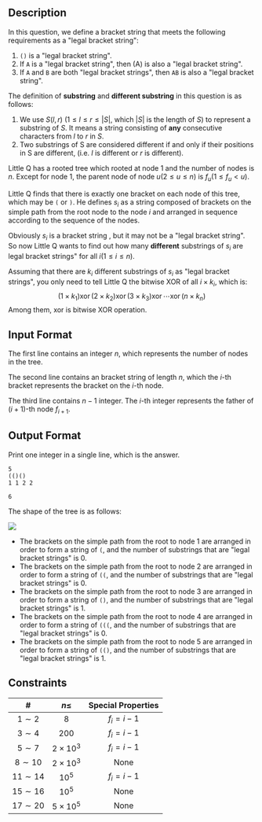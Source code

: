 ## Description

In this question, we define a bracket string that meets the following requirements as a "legal bracket string":

1. `()` is a "legal bracket string".
1. If `A` is a "legal bracket string", then (A) is also a "legal bracket string".
1. If `A` and `B` are both "legal bracket strings", then `AB` is also a "legal bracket string".

The definition of **substring** and **different substring** in this question is as follows:

1. We use $S(l,r)$ ($1\le l \le r \le |S|$, which $|S|$ is the length of $S$) to represent a substring of $S$. It means a string consisting of **any** consecutive characters from $l$ to $r$ in $S$.
2. Two substrings of S are considered different if and only if their positions in S are different, (i.e. $l$ is different or $r$ is different).

Little Q has a rooted tree which rooted at node $1$ and the number of nodes is $n$. Except for node $1$, the parent node of node $u(2\le u\le n)$ is $f_u(1\le f_u <u)$.

Little Q finds that there is exactly one bracket on each node of this tree, which may be `(` or `)`. He defines $s_i$ as a string composed of brackets on the simple path from the root node to the node $i$ and arranged in sequence according to the sequence of the nodes.

Obviously $s_i$ is a bracket string , but it may not be a "legal bracket string". So now Little Q wants to find out how many **different** substrings of $s_i$ are legal bracket strings" for all $i(1\le i\le n)$.

Assuming that there are $k_i$ different substrings of $s_i$ as "legal bracket strings", you only need to tell Little Q the bitwise XOR of all $i\times k_i$, which is:
$$
(1\times k_1)\operatorname{xor}(2\times k_2)\operatorname{xor}(3\times k_3)\operatorname{xor}\cdots\operatorname{xor}(n\times k_n)
$$
Among them, $\text{xor}$ is bitwise XOR operation.

## Input Format

The first line contains an integer $n$, which represents the number of nodes in the tree.

The second line contains an bracket string of length $n$, which the $i$-th bracket represents the bracket on the $i$-th node.

The third line contains $n-1$ integer. The $i$-th integer represents the father of $(i+1)$-th node $f_{i+1}$.

## Output Format

Print one integer in a single line, which is the answer.

```input1
5
(()()
1 1 2 2
```

```output1
6
```

The shape of the tree is as follows:

![](https://hydro.ac/d/ccf/p/96/file/5dcfe9db2c334.png)

- The brackets on the simple path from the root to node $1$ are arranged in order to form a string of `(`, and the number of substrings that are "legal bracket strings" is $0$.
- The brackets on the simple path from the root to node $2$ are arranged in order to form a string of `((`, and the number of substrings that are "legal bracket strings" is $0$.
- The brackets on the simple path from the root to node $3$ are arranged in order to form a string of `()`, and the number of substrings that are "legal bracket strings" is $1$.
- The brackets on the simple path from the root to node $4$ are arranged in order to form a string of `(((`, and the number of substrings that are "legal bracket strings" is $0$.
- The brackets on the simple path from the root to node $5$ are arranged in order to form a string of `(()`, and the number of substrings that are "legal bracket strings" is $1$.

## Constraints

|      #      |     $n\le$     | Special Properties |
| :---------: | :------------: | :----------------: |
|  $1\sim 2$  |      $8$       |     $f_i=i-1$      |
|  $3\sim4$   |     $200$      |     $f_i=i-1$      |
|  $5\sim 7$  | $2\times 10^3$ |     $f_i=i-1$      |
| $8\sim 10$  | $2\times 10^3$ |        None        |
| $11\sim 14$ |     $10^5$     |     $f_i=i-1$      |
| $15\sim 16$ |     $10^5$     |        None        |
| $17\sim 20$ | $5\times 10^5$ |        None        |

